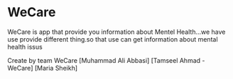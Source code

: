# WeCare

WeCare is app that provide you information about Mentel Health...we have use provide different thing.so that use can get information about mental health issus

Create by team WeCare
[Muhammad Ali Abbasi]
[Tamseel Ahmad - WeCare]
[Maria Sheikh]
